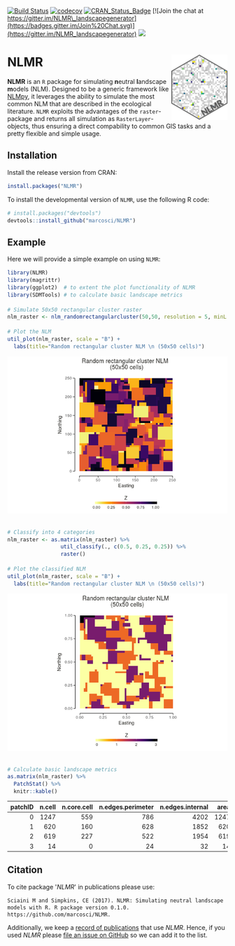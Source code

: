 
<!-- README.md is generated from README.Rmd. Please edit that file -->
[![Build Status](https://travis-ci.com/marcosci/NLMR.svg?token=jEyKPuKzrFUKtpg4pK2t&branch=master)](https://travis-ci.com/marcosci/NLMR) [![codecov](https://codecov.io/gh/marcosci/NLMR/branch/master/graph/badge.svg?token=MKCm2fVrDa)](https://codecov.io/gh/marcosci/NLMR) [![CRAN\_Status\_Badge](http://www.r-pkg.org/badges/version/eNLMR)](https://cran.r-project.org/package=eNLMR) [![Join the chat at https://gitter.im/NLMR\_landscapegenerator](https://badges.gitter.im/Join%20Chat.svg)](https://gitter.im/NLMR_landscapegenerator) [![](http://cranlogs.r-pkg.org/badges/ggplot2)](http://cran.rstudio.com/web/packages/ggplot2/index.html)

NLMR <img src="vignettes/logo.png" align="right"  height="150" />
=================================================================

**NLMR** is an `R` package for simulating **n**eutral **l**andscape **m**odels (NLM). Designed to be a generic framework like [NLMpy](https://pypi.python.org/pypi/nlmpy), it leverages the ability to simulate the most common NLM that are described in the ecological literature. `NLMR` exploits the advantages of the `raster`-package and returns all simulation as `RasterLayer`-objects, thus ensuring a direct compability to common GIS tasks and a pretty flexible and simple usage.

Installation
------------

Install the release version from CRAN:

``` r
install.packages("NLMR")
```

To install the developmental version of `NLMR`, use the following R code:

``` r
# install.packages("devtools")
devtools::install_github("marcosci/NLMR")
```

Example
-------

Here we will provide a simple example on using `NLMR`:

``` r
library(NLMR)
library(magrittr)
library(ggplot2)  # to extent the plot functionality of NLMR 
library(SDMTools) # to calculate basic landscape metrics

# Simulate 50x50 rectangular cluster raster
nlm_raster <- nlm_randomrectangularcluster(50,50, resolution = 5, minL = 3, maxL = 7)

# Plot the NLM
util_plot(nlm_raster, scale = "B") +
  labs(title="Random rectangular cluster NLM \n (50x50 cells)")
```

![](README-example-1.png)

``` r

# Classify into 4 categories
nlm_raster <- as.matrix(nlm_raster) %>%
                 util_classify(., c(0.5, 0.25, 0.25)) %>% 
                 raster()

# Plot the classified NLM
util_plot(nlm_raster, scale = "B") +
  labs(title="Random rectangular cluster NLM \n (50x50 cells)")
```

![](README-example-2.png)

``` r

# Calculate basic landscape metrics
as.matrix(nlm_raster) %>% 
  PatchStat() %>% 
  knitr::kable()
```

|  patchID|  n.cell|  n.core.cell|  n.edges.perimeter|  n.edges.internal|  area|  core.area|  perimeter|  perim.area.ratio|  shape.index|  frac.dim.index|  core.area.index|
|--------:|-------:|------------:|------------------:|-----------------:|-----:|----------:|----------:|-----------------:|------------:|---------------:|----------------:|
|        0|    1247|          559|                786|              4202|  1247|        559|        786|         0.6303128|     5.535211|        1.481564|        0.4482759|
|        1|     620|          160|                628|              1852|   620|        160|        628|         1.0129032|     6.280000|        1.572773|        0.2580645|
|        2|     619|          227|                522|              1954|   619|        227|        522|         0.8432956|     5.220000|        1.515648|        0.3667205|
|        3|      14|            0|                 24|                32|    14|          0|         24|         1.7142857|     1.500000|        1.357878|        0.0000000|

Citation
--------

To cite package '*NLMR*' in publications please use:

    Sciaini M and Simpkins, CE (2017). NLMR: Simulating neutral landscape models with R. R package version 0.1.0. https://github.com/marcosci/NLMR.

Additionally, we keep a [record of publications](https://marcosci.github.io/NLMR/iarticles/publication_record.html) that use *NLMR*. Hence, if you used *NLMR* please [file an issue on GitHub](https://marcosci.github.io/NLMR/issues/new) so we can add it to the list.
